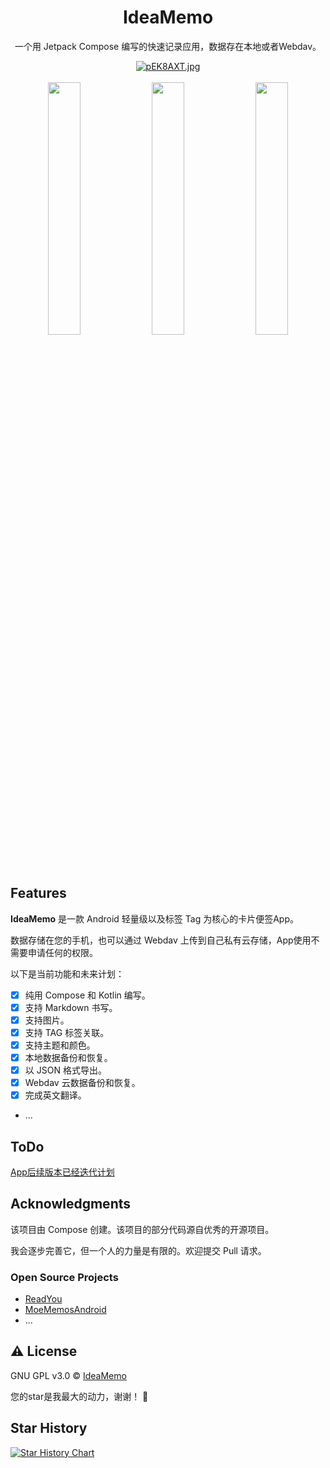 

<div align="center">
    <h1>IdeaMemo</h1>
    <p>一个用 Jetpack Compose 编写的快速记录应用，数据存在本地或者Webdav。</p>
    <a href="https://imgse.com/i/pEK8AXT"><img src="https://s21.ax1x.com/2025/02/15/pEK8AXT.md.jpg" alt="pEK8AXT.jpg" border="0" /></a>
    <br/>
    <br/>
    <img src="https://s21.ax1x.com/2025/02/15/pEK8gEQ.png" width="32.2%" alt="" />
    <img src="https://s21.ax1x.com/2025/02/15/pEK86Hg.png" width="32.2%" alt="" />
    <img src="https://s21.ax1x.com/2025/02/15/pEK8yDS.png" width="32.2%" alt="" />
</div>

## Features

**IdeaMemo** 是一款 Android 轻量级以及标签 Tag 为核心的卡片便签App。

数据存储在您的手机，也可以通过 Webdav 上传到自己私有云存储，App使用不需要申请任何的权限。

以下是当前功能和未来计划：

- [x] 纯用 Compose 和 Kotlin 编写。
- [x] 支持 Markdown 书写。
- [x] 支持图片。
- [x] 支持 TAG 标签关联。
- [x] 支持主题和颜色。
- [x] 本地数据备份和恢复。
- [x] 以 JSON 格式导出。
- [x] Webdav 云数据备份和恢复。
- [x] 完成英文翻译。
- ...

## ToDo
[App后续版本已经迭代计划](https://github.com/ldlywt/IdeaMemo/issues/2)

## Acknowledgments

该项目由 Compose 创建。该项目的部分代码源自优秀的开源项目。

我会逐步完善它，但一个人的力量是有限的。欢迎提交 Pull 请求。

### Open Source Projects

- [ReadYou](https://github.com/Ashinch/ReadYou)
- [MoeMemosAndroid](https://github.com/mudkipme/MoeMemosAndroid)
- ...

## ⚠️ License
GNU GPL v3.0 © [IdeaMemo](https://github.com/ldlywt/IdeaMemo/blob/master/LICENSE)


您的star是我最大的动力，谢谢！ **🌟**

## Star History

[![Star History Chart]( https://api.star-history.com/svg?repos=ldlywt/IdeaMemo&type=Date)]( https://star-history.com/#ldlywt/IdeaMemo&Date)
